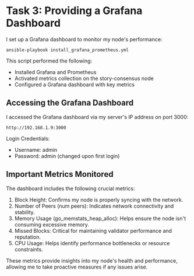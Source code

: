 # Task 3: Providing a Grafana Dashboard

I set up a Grafana dashboard to monitor my node's performance:

```
ansible-playbook install_grafana_prometheus.yml
```


This script performed the following:
- Installed Grafana and Prometheus
- Activated metrics collection on the story-consensus node
- Configured a Grafana dashboard with key metrics

## Accessing the Grafana Dashboard

I accessed the Grafana dashboard via my server's IP address on port 3000:

```
http://192.168.1.9:3000
```
Login Credentials:
- Username: admin
- Password: admin (changed upon first login)


## Important Metrics Monitored

The dashboard includes the following crucial metrics:

1. Block Height: Confirms my node is properly syncing with the network.
2. Number of Peers (num peers): Indicates network connectivity and stability.
3. Memory Usage (go_memstats_heap_alloc): Helps ensure the node isn't consuming excessive memory.
4. Missed Blocks: Critical for maintaining validator performance and reputation.
5. CPU Usage: Helps identify performance bottlenecks or resource constraints.

These metrics provide insights into my node's health and performance, allowing me to take proactive measures if any issues arise.

